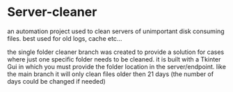 # Server-cleaner
an automation project used to clean servers of unimportant disk consuming files. best used for old logs, cache etc...

the single folder cleaner branch was created to provide a solution for cases where just one specific folder needs to be cleaned.
it is built with a Tkinter Gui in which you must provide the folder location in the server/endpoint.
like the main branch it will only clean files older then 21 days (the number of days could be changed if needed)  
